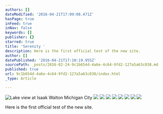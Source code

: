 ```yaml
---
authors: []
dateModified: '2016-04-21T17:09:08.471Z'
hasPage: true
inFeed: true
inNav: false
keywords: []
publisher: {}
starred: true
title: 'Serenity '
description: Here is the first official test of the new site.
author: []
datePublished: '2016-04-21T17:10:19.955Z'
sourcePath: _posts/2016-02-24-9c1b654d-4a6e-4c64-9fd2-127a5a63c038.md
published: true
url: 9c1b654d-4a6e-4c64-9fd2-127a5a63c038/index.html
_type: Article

---
```

![Lake view at Isaak Walton Michigan City ](https://s3-us-west-2.amazonaws.com/the-grid-img/p/2e6da5b5a68446be8dedc091f83aa09bd675a199.jpg)
![](https://s3-us-west-2.amazonaws.com/the-grid-img/p/9933d2aa8d51f0980a2aeb72931d836adb4bd767.jpg)
![](https://s3-us-west-2.amazonaws.com/the-grid-img/p/ad4f183037e839831b0dc8580e6abb1efc842695.jpg)
![](https://s3-us-west-2.amazonaws.com/the-grid-img/p/92a0b6836e7350723b499f9169891fe5a053ce38.jpg)
![](https://s3-us-west-2.amazonaws.com/the-grid-img/p/7b8fb6c7af6f9e1a37ad0fadf058f874e7016140.jpg)
![](https://s3-us-west-2.amazonaws.com/the-grid-img/p/d7196d70d2827cca6d3de836ddbd53177d5fccf7.jpg)
![](https://s3-us-west-2.amazonaws.com/the-grid-img/p/b9dd7f1c8e9684b2efa9374a77717b8a6295169f.jpg)
![](https://s3-us-west-2.amazonaws.com/the-grid-img/p/e2b4226f13e5dba3416e10793baba56049af5dbb.jpg)
![](https://s3-us-west-2.amazonaws.com/the-grid-img/p/81e74300fbbe47afc0a60d6b02612c0b3868cd91.jpg)

Here is the first official test of the new site.
